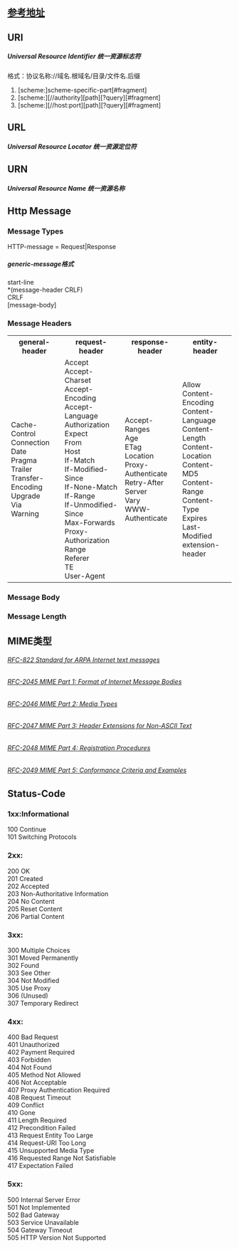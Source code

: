 <h2> <a href='https://tools.ietf.org/html/rfc2616#section-14.5'>参考地址</a>
</h2>
<h2>URI</h2>
<h5>Universal Resource Identifier 统一资源标志符</h5>
<p>格式：协议名称://域名.根域名/目录/文件名.后缀</p>
<ol>
<li>[scheme:]scheme-specific-part[#fragment]</li>
<li>[scheme:][//authority][path][?query][#fragment]</li>
<li>[scheme:][//host:port][path][?query][#fragment]</li>
</ol>
<h2>URL</h2>
<h5>Universal Resource Locator 统一资源定位符</h5>
<h2>URN</h2>
<h5> Universal Resource Name 统一资源名称</h5>

<h2> Http Message </h2>

<h3>Message Types</h3>
<p>HTTP-message    = Request|Response</p>

<h5>generic-message格式</h5>

start-line<br>
*(message-header CRLF)<br>
CRLF<br>
\[message-body\]<br>

<h3>Message Headers</h3>
<table>
    <tr>
     <th>general-header</th>
     <th>request-header</th>
     <th>response-header</th>
     <th>entity-header</th>
    </tr>
   <tr>
       <td>
            <text>
                Cache-Control<br>
                Connection<br>
                Date<br>
                Pragma<br>
                Trailer<br>
                Transfer-Encoding<br>
                Upgrade<br>
                Via<br>
                Warning<br>
            </text>
       </td>
       <td>
            <text>
                Accept<br>
                Accept-Charset<br>
                Accept-Encoding<br>
                Accept-Language<br>
                Authorization<br>
                Expect<br>
                From<br>
                Host<br>
                If-Match<br>
                If-Modified-Since<br>
                If-None-Match<br>
                If-Range<br>
                If-Unmodified-Since<br>
                Max-Forwards<br>
                Proxy-Authorization<br>
                Range<br>
                Referer<br>
                TE<br>
                User-Agent<br>
            </text>
       </td>
       <td>
            <text>
                Accept-Ranges<br>
                Age<br>
                ETag<br>
                Location<br>
                Proxy-Authenticate<br>
                Retry-After<br>
                Server<br>
                Vary<br>
                WWW-Authenticate<br>
            </text>
       </td>
       <td>
            <text>
                Allow<br>
                Content-Encoding<br>
                Content-Language<br>
                Content-Length<br>
                Content-Location<br>
                Content-MD5<br>
                Content-Range<br>
                Content-Type<br>
                Expires<br>
                Last-Modified<br>
                extension-header<br>
            </text>
       </td>
   </tr>
</table>

<h3>Message Body</h3>

<h3>Message Length</h3>

<h2>MIME类型</h2>
<h6><a href=https://tools.ietf.org/html/rfc822>RFC-822 Standard for ARPA Internet text messages</a></h6>
<h6><a href=https://tools.ietf.org/html/rfc2045>RFC-2045 MIME Part 1: Format of Internet Message Bodies</a></h6>
<h6><a href=https://tools.ietf.org/html/rfc2046>RFC-2046 MIME Part 2: Media Types<br></a></h6>
<h6><a href=https://tools.ietf.org/html/rfc2047>RFC-2047 MIME Part 3: Header Extensions for Non-ASCII Text<br></a></h6>
<h6><a href=https://tools.ietf.org/html/rfc2048>RFC-2048 MIME Part 4: Registration Procedures<br></a></h6>
<h6><a href=https://tools.ietf.org/html/rfc2049>RFC-2049 MIME Part 5: Conformance Criteria and Examples<br></a></h6>

<h2> Status-Code</h2>
<h3>1xx:Informational</h3>
<p>
100 Continue<br>
101 Switching Protocols<br>
</p>
<h3>2xx:</h3>
<p>
200 OK<br>
201 Created<br>
202 Accepted<br>
203 Non-Authoritative Information<br>
204 No Content<br>
205 Reset Content<br>
206 Partial Content<br>
</p>
<h3>3xx:</h3>
<p>
300 Multiple Choices<br>
301 Moved Permanently<br>
302 Found<br>
303 See Other<br>
304 Not Modified<br>
305 Use Proxy<br>
306 (Unused)<br>
307 Temporary Redirect<br>
</p>
<h3>4xx:</h3>
<p>
400 Bad Request<br>
401 Unauthorized<br>
402 Payment Required<br>
403 Forbidden<br>
404 Not Found<br>
405 Method Not Allowed<br>
406 Not Acceptable<br>
407 Proxy Authentication Required<br>
408 Request Timeout<br>
409 Conflict<br>
410 Gone<br>
411 Length Required<br>
412 Precondition Failed<br>
413 Request Entity Too Large<br>
414 Request-URI Too Long<br>
415 Unsupported Media Type<br>
416 Requested Range Not Satisfiable<br>
417 Expectation Failed<br>
</p>
<h3>5xx:</h3>
<p>
500 Internal Server Error<br>
501 Not Implemented<br>
502 Bad Gateway<br>
503 Service Unavailable<br>
504 Gateway Timeout<br>
505 HTTP Version Not Supported<br>
</p>










